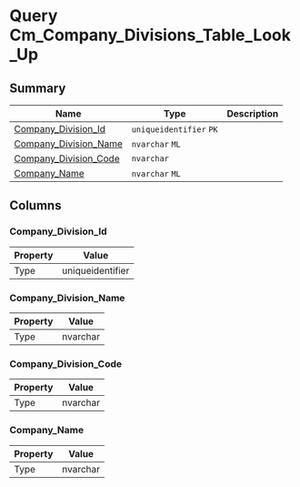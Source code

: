 # Query Cm_Company_Divisions_Table_Look_Up


## Summary

| Name | Type | Description |
| - | - | --- |
|[Company_Division_Id](#company_division_id)|`uniqueidentifier` `PK`||
|[Company_Division_Name](#company_division_name)|`nvarchar` `ML`||
|[Company_Division_Code](#company_division_code)|`nvarchar` ||
|[Company_Name](#company_name)|`nvarchar` `ML`||

## Columns

### Company_Division_Id

| Property | Value |
| - | - |
|Type|uniqueidentifier|

### Company_Division_Name

| Property | Value |
| - | - |
|Type|nvarchar|

### Company_Division_Code

| Property | Value |
| - | - |
|Type|nvarchar|

### Company_Name

| Property | Value |
| - | - |
|Type|nvarchar|


